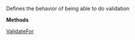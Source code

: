 Defines the behavior of being able to do validation

**Methods**

[ValidateFor](Bifrost.Validation.ICanValidate.ValidateFor)
